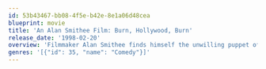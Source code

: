 ```yaml
---
id: 53b43467-bb08-4f5e-b42e-8e1a06d48cea
blueprint: movie
title: 'An Alan Smithee Film: Burn, Hollywood, Burn'
release_date: '1998-02-20'
overview: 'Filmmaker Alan Smithee finds himself the unwilling puppet of a potentially bad, big budget action film which he proceeds to steal the reels and leave the cast and crew in a frenzy.'
genres: '[{"id": 35, "name": "Comedy"}]'
---
```

